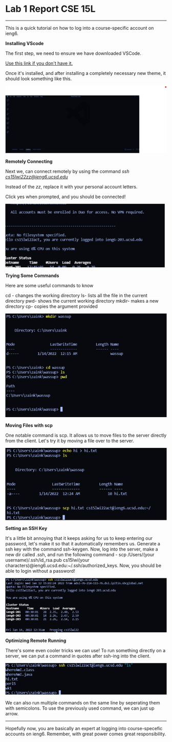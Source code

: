 # Lab 1 Report CSE 15L

***

This is a quick tutorial on how to log into a course-specific account on ieng6. 

**Installing VScode**

The first step, we need to ensure we have downloaded VSCode. 

[Use this link if you don't have it.](https://code.visualstudio.com/) 

Once it's installed, and after installing a completely necessary new theme, it should look something like this. 

![Image](testImage.png)

**Remotely Connecting**

Next we, can connect remotely by using the command  *ssh cs15lwi22zz@ieng6.ucsd.edu*

Instead of the *zz*, replace it with your personal account letters. 

Click yes when prompted, and you should be connected!

![Image](image2.png)

**Trying Some Commands**

Here are some useful commands to know

cd - changes the working directory
ls- lists all the file in the current directory
pwd- shows the current working directory
mkdir- makes a new directory
cp- copies the argument provided

![Image](image3.png)

**Moving Files with scp**

One notable command is scp. It allows us to move files to the server directly from the client. Let's try it by moving a file over to the server. 

![Image](image4.png)

**Setting an SSH Key**

It's a little bit annoying that it keeps asking for us to keep entering our password, let's make it so that it automatically remembers us. Generate a ssh key with the command ssh-keygen. Now, log into the server, make a new dir called .ssh, and run the following command - scp /Users/(your username)/.ssh/id_rsa.pub cs15lwi(your characters)@ieng6.ucsd.edu:~/.ssh/authorized_keys. Now, you should be able to login without a password!

![Image](image5.png)

**Optimizing Remote Running**

There's some even cooler tricks we can use! To run something directly on a server, we can put a command in quotes after ssh-ing into the client. 

![Image](image6.png)

We can also run multiple commands on the same line by seperating them with semicolons. To use the previously used command, we can just up arrow. 

---

Hopefully now, you are basically an expert at logging into course-specefic accounts on ieng6. Remember, with great power comes great responsibility.  

